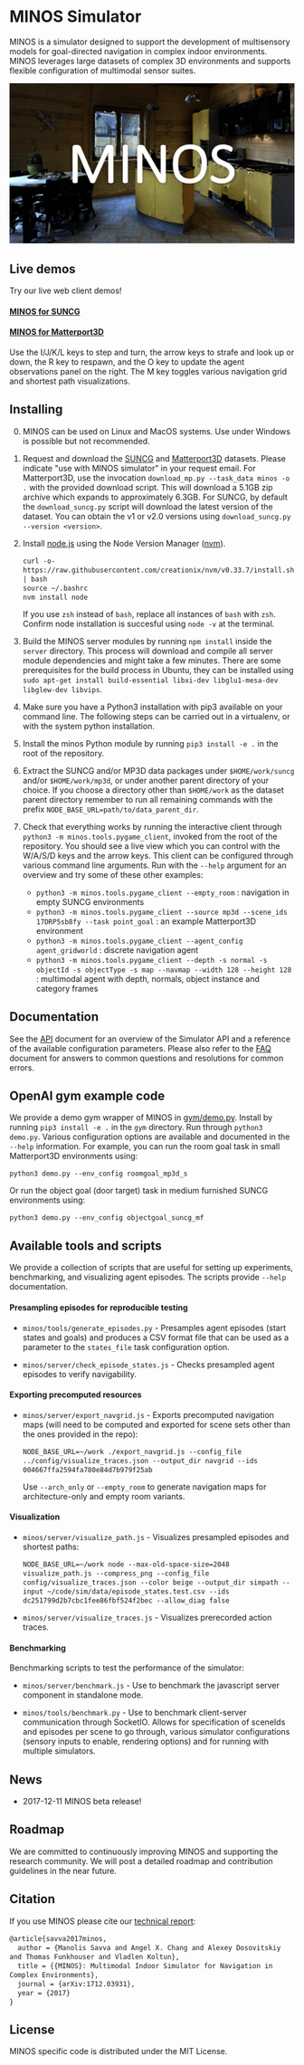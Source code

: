 # MINOS Simulator

MINOS is a simulator designed to support the development of multisensory models for goal-directed navigation in complex indoor environments. MINOS leverages large datasets of complex 3D environments and supports flexible configuration of multimodal sensor suites.

[![MINOS video](docs/img/video_thumbnail.png)](https://youtu.be/c0mL9K64q84)

## Live demos

Try our live web client demos!

#### [MINOS for SUNCG](http://bitly.com/minos-demo-suncg)

#### [MINOS for Matterport3D](http://dovahkiin.stanford.edu/simdev/simulator.html?scene[fullId]=mp3d.17DRP5sb8fy&scene[format]=matterport&collisionDetection[mode]=navgrid&navmap[refineGrid]=true&agent[radialClearance]=0.2)

Use the I/J/K/L keys to step and turn, the arrow keys to strafe and look up or down, the R key to respawn, and the O key to update the agent observations panel on the right.  The M key toggles various navigation grid and shortest path visualizations.

## Installing

0. MINOS can be used on Linux and MacOS systems. Use under Windows is possible but not recommended.

1. Request and download the [SUNCG](http://suncg.cs.princeton.edu/) and [Matterport3D](https://niessner.github.io/Matterport/) datasets. Please indicate "use with MINOS simulator" in your request email.  For Matterport3D, use the invocation `download_mp.py --task_data minos -o .` with the provided download script.  This will download a 5.1GB zip archive which expands to approximately 6.3GB.  For SUNCG, by default the `download_suncg.py` script will download the latest version of the dataset.  You can obtain the v1 or v2.0 versions using `download_suncg.py --version <version>`.

1. Install [node.js](https://nodejs.org/) using the Node Version Manager ([nvm](https://github.com/creationix/nvm)).
    ```
    curl -o- https://raw.githubusercontent.com/creationix/nvm/v0.33.7/install.sh | bash
    source ~/.bashrc
    nvm install node
    ```
    If you use `zsh` instead of `bash`, replace all instances of `bash` with `zsh`.
    Confirm node installation is succesful using `node -v` at the terminal.

1. Build the MINOS server modules by running `npm install` inside the `server` directory.  This process will download and compile all server module dependencies and might take a few minutes. There are some prerequisites for the build process in Ubuntu, they can be installed using `sudo apt-get install build-essential libxi-dev libglu1-mesa-dev libglew-dev libvips`.

1. Make sure you have a Python3 installation with pip3 available on your command line.  The following steps can be carried out in a virtualenv, or with the system python installation.

1. Install the minos Python module by running `pip3 install -e .` in the root of the repository.

1. Extract the SUNCG and/or MP3D data packages under `$HOME/work/suncg` and/or `$HOME/work/mp3d`, or under another parent directory of your choice.  If you choose a directory other than `$HOME/work` as the dataset parent directory remember to run all remaining commands with the prefix `NODE_BASE_URL=path/to/data_parent_dir`.

1. Check that everything works by running the interactive client through `python3 -m minos.tools.pygame_client`, invoked from the root of the repository.  You should see a live view which you can control with the W/A/S/D keys and the arrow keys.  This client can be configured through various command line arguments. Run with the `--help` argument for an overview and try some of these other examples:
    - `python3 -m minos.tools.pygame_client --empty_room` : navigation in empty SUNCG environments
    - `python3 -m minos.tools.pygame_client --source mp3d --scene_ids 17DRP5sb8fy --task point_goal` : an example Matterport3D environment
    - `python3 -m minos.tools.pygame_client --agent_config agent_gridworld` : discrete navigation agent
    - `python3 -m minos.tools.pygame_client --depth -s normal -s objectId -s objectType -s map --navmap --width 128 --height 128` : multimodal agent with depth, normals, object instance and category frames

## Documentation

See the [API](API.md) document for an overview of the Simulator API and a reference of the available configuration parameters. Please also refer to the [FAQ](FAQ.md) document for answers to common questions and resolutions for common errors.

## OpenAI gym example code

We provide a demo gym wrapper of MINOS in [gym/demo.py](gym/demo.py).
Install by running `pip3 install -e .` in the `gym` directory.
Run through `python3 demo.py`.  Various configuration options are available and documented in the `--help` information.
For example, you can run the room goal task in small Matterport3D environments using:
```
python3 demo.py --env_config roomgoal_mp3d_s
```
Or run the object goal (door target) task in medium furnished SUNCG environments using:
```
python3 demo.py --env_config objectgoal_suncg_mf
```


## Available tools and scripts

We provide a collection of scripts that are useful for setting up experiments, benchmarking, and visualizing agent episodes.  The scripts provide `--help` documentation.

#### Presampling episodes for reproducible testing

- `minos/tools/generate_episodes.py` - Presamples agent episodes (start states and goals) and produces a CSV format file that can be used as a parameter to the `states_file` task configuration option.

- `minos/server/check_episode_states.js` - Checks presampled agent episodes to verify navigability.

#### Exporting precomputed resources

- `minos/server/export_navgrid.js` - Exports precomputed navigation maps (will need to be computed and exported for scene sets other than the ones provided in the repo):
    ```
    NODE_BASE_URL=~/work ./export_navgrid.js --config_file ../config/visualize_traces.json --output_dir navgrid --ids 004667ffa2594fa780e84d7b979f25ab
    ```
    Use `--arch_only` or `--empty_room` to generate navigation maps for architecture-only and empty room variants.

#### Visualization

- `minos/server/visualize_path.js` - Visualizes presampled episodes and shortest paths:
    ```
    NODE_BASE_URL=~/work node --max-old-space-size=2048 visualize_path.js --compress_png --config_file config/visualize_traces.json --color beige --output_dir simpath --input ~/code/sim/data/episode_states.test.csv --ids dc251799d2b7cbc1fee86fbf524f2bec --allow_diag false
    ```

- `minos/server/visualize_traces.js` - Visualizes prerecorded action traces.

#### Benchmarking

Benchmarking scripts to test the performance of the simulator:

- `minos/server/benchmark.js` - Use to benchmark the javascript server component in standalone mode.

- `minos/tools/benchmark.py` - Use to benchmark client-server communication through SocketIO. Allows for specification of sceneIds and episodes per scene to go through, various simulator configurations (sensory inputs to enable, rendering options) and for running with multiple simulators.

## News

- 2017-12-11 MINOS beta release!

## Roadmap

We are committed to continuously improving MINOS and supporting the research community.  We will post a detailed roadmap and contribution guidelines in the near future.

## Citation

If you use MINOS please cite our [technical report](https://arxiv.org/pdf/1712.03931.pdf):
```
@article{savva2017minos,
  author = {Manolis Savva and Angel X. Chang and Alexey Dosovitskiy and Thomas Funkhouser and Vladlen Koltun},
  title = {{MINOS}: Multimodal Indoor Simulator for Navigation in Complex Environments},
  journal = {arXiv:1712.03931},
  year = {2017}
}
```

## License

MINOS specific code is distributed under the MIT License.
